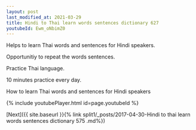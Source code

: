 ```yaml
---
layout: post
last_modified_at: 2021-03-29
title: Hindi to Thai learn words sentences dictionary 627 
youtubeId: Ewm_oNbimZ0
---
```

 
 
Helps to learn Thai words and sentences for Hindi speakers.

Opportunitiy to repeat the words sentences. 

Practice Thai language. 
 
10 minutes practice every day. 
 
How to learn Thai words and sentences for Hindi speakers 
 
{% include youtubePlayer.html id=page.youtubeId %}
 
 
[Next]({{ site.baseurl }}{% link  split1/_posts/2017-04-30-Hindi to thai learn words sentences dictionary 575 .md%})
 
